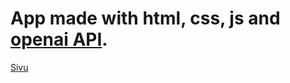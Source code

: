 # App made with html, css, js and [openai API](https://openai.com/api/).

[Sivu](https://codeai.vercel.app/)
